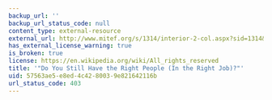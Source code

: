 ```yaml
---
backup_url: ''
backup_url_status_code: null
content_type: external-resource
external_url: http://www.mitef.org/s/1314/interior-2-col.aspx?sid=1314&gid=5&pgid=5792
has_external_license_warning: true
is_broken: true
license: https://en.wikipedia.org/wiki/All_rights_reserved
title: '"Do You Still Have the Right People (In the Right Job)?"'
uid: 57563ae5-e8ed-4c42-8003-9e821642116b
url_status_code: 403
---
```

